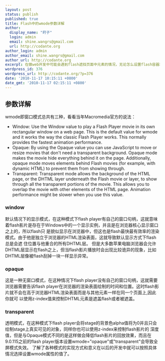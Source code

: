 ```yaml
---
layout: post
status: publish
published: true
title: Flash中的wmode参数详解
author:
  display_name: "莳子"
  login: admin
  email: shine.wangrs@gmail.com
  url: http://codante.org
author_login: admin
author_email: shine.wangrs@gmail.com
author_url: http://codante.org
excerpt: 在做web开发中可能会遇到flash遮挡页面中元素的情况，无论怎么设置flash容器和层的深度(z-index)也无济于事，现有的解决方案是在插入flash的embed或object标签中加入"wmode"属性并设置为wmode="transparent"或"opaque"，但wmode属性到起怎样的作用，它们都具有什么养的意义呢？本文将详细的进行介绍。
wordpress_id: 376
wordpress_url: http://codante.org/?p=376
date: '2010-11-17 10:15:11 +0800'
date_gmt: '2010-11-17 02:15:11 +0800'
---
```


## 参数详解

wmode即窗口模式总共有三种，看看当年Macromedia官方的说法：
* Window: Use the Window value to play a Flash Player movie in its own  rectangular window on a web page. This is the default value for wmode  and it works the way the classic Flash Player works. This normally  provides the fastest animation performance.
* Opaque: By using the Opaque value you can use JavaScript to  move or resize movies that don't need a transparent background. Opaque  mode makes the movie hide everything behind it on the page.  Additionally, opaque mode moves elements behind Flash movies (for  example, with dynamic HTML) to prevent them from showing through.
* Transparent: Transparent mode allows the background of the HTML  page, or the DHTML layer underneath the Flash movie or layer, to show  through all the transparent portions of the movie. This allows you to  overlap the movie with other elements of the HTML page. Animation  performance might be slower when you use this value.

### window

默认情况下的显示模式，在这种模式下flash  player有自己的窗口句柄，这就意味着flash影片是存在于Windows中的一个显示实例，并且是在浏览器核心显示窗口之上的，所以flash只 是貌似显示在浏览器中，但这也是flash最快最有效率的渲染模式。由于他是独立于浏览器的HTML渲染表面，这就导致默认显示方式下flash总是会遮 住位置与他重合的所有DHTML层。
但是大多数苹果电脑浏览器会允许DHTML层显示在flash之上，但当flash影片播放时会出现比较诡异的现象，比如DHTML层像被flash刮掉一块一样显示异常。

### opaque

这是一种无窗口模式，在这种情况下flash player没有自己的窗口句柄，这就需要浏览器需要告诉flash  player在浏览器的渲染表面绘制的时间和位置。这时flash影片就不会在高于浏览器HTML渲染表面而是与其他元素一样在同一个页面上,因此你就可 以使用z-index值来控制DHTML元素是遮盖flash或者被遮盖。

### transparent

透明模式，在这种模式下flash  player会将stage的背景色alpha值将为0并且只会绘制stage上真实可见的对象，同样你也可以使用z-index来控制flash影片的 深度值，但是与Opaque模式不同的是这样做会降低flash影片的回放效果，而且在9.0.115之前的flash  player版本设置wmode="opaque"或"transparent"会导致全屏模式失效。
了解了各种模式的实现方式和意义在以后的开发中就可以按照具体情况选择设置wmode属性的值了。
